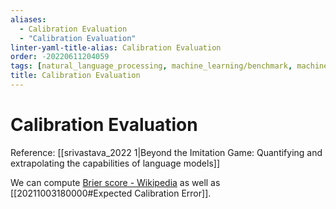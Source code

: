 ```yaml
---
aliases:
  - Calibration Evaluation
  - "Calibration Evaluation"
linter-yaml-title-alias: Calibration Evaluation
order: -20220611204059
tags: [natural_language_processing, machine_learning/benchmark, machine_learning/evaluation]
title: Calibration Evaluation
---
```


# Calibration Evaluation

Reference: [[srivastava_2022 1|Beyond the Imitation Game: Quantifying and extrapolating the capabilities of language models]]

We can compute [Brier score - Wikipedia](https://en.wikipedia.org/wiki/Brier_score) as well as [[20211003180000#Expected Calibration Error]].